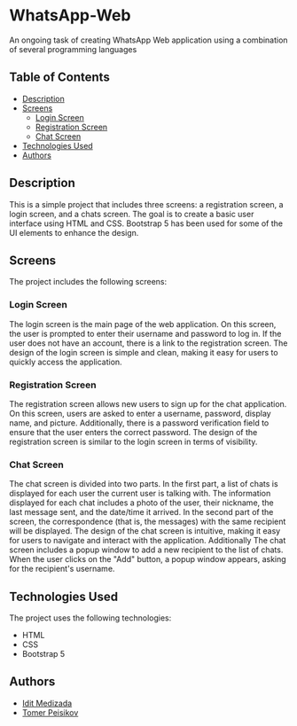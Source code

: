 # WhatsApp-Web
An ongoing task of creating WhatsApp Web application using a combination of several programming languages

## Table of Contents
- [Description](#description)
- [Screens](#screens)
  - [Login Screen](#login-screen)
  - [Registration Screen](#registration-screen)
  - [Chat Screen](#chat-screen)
- [Technologies Used](#technologies-used)
- [Authors](#authors)

## Description
This is a simple project that includes three screens: a registration screen, a login screen, and a chats screen. The goal is to create a basic user interface using HTML and CSS. Bootstrap 5 has been used for some of the UI elements to enhance the design.

## Screens
The project includes the following screens:

### Login Screen
The login screen is the main page of the web application. On this screen, the user is prompted to enter their username and password to log in. If the user does not have an account, there is a link to the registration screen. The design of the login screen is simple and clean, making it easy for users to quickly access the application.

### Registration Screen
The registration screen allows new users to sign up for the chat application. On this screen, users are asked to enter a username, password, display name, and picture. Additionally, there is a password verification field to ensure that the user enters the correct password. The design of the registration screen is similar to the login screen in terms of visibility.

### Chat Screen
The chat screen is divided into two parts. In the first part, a list of chats is displayed for each user the current user is talking with. The information displayed for each chat includes a photo of the user, their nickname, the last message sent, and the date/time it arrived. In the second part of the screen, the correspondence (that is, the messages) with the same recipient will be displayed. The design of the chat screen is intuitive, making it easy for users to navigate and interact with the application. Additionally The chat screen includes a popup window to add a new recipient to the list of chats. When the user clicks on the "Add" button, a popup window appears, asking for the recipient's username. 

## Technologies Used
The project uses the following technologies:

* HTML
* CSS
* Bootstrap 5

## Authors
- [Idit Medizada](https://github.com/IditMedizada)
- [Tomer Peisikov](https://github.com/tomerp1812)

